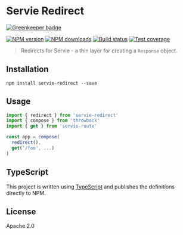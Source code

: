 # Servie Redirect

[![Greenkeeper badge](https://badges.greenkeeper.io/blakeembrey/node-servie-redirect.svg)](https://greenkeeper.io/)

[![NPM version][npm-image]][npm-url]
[![NPM downloads][downloads-image]][downloads-url]
[![Build status][travis-image]][travis-url]
[![Test coverage][coveralls-image]][coveralls-url]

> Redirects for Servie - a thin layer for creating a `Response` object.

## Installation

```
npm install servie-redirect --save
```

## Usage

```ts
import { redirect } from 'servie-redirect'
import { compose } from 'throwback'
import { get } from 'servie-route'

const app = compose(
  redirect(),
  get('/foo', ...)
)
```

## TypeScript

This project is written using [TypeScript](https://github.com/Microsoft/TypeScript) and publishes the definitions directly to NPM.

## License

Apache 2.0

[npm-image]: https://img.shields.io/npm/v/servie-redirect.svg?style=flat
[npm-url]: https://npmjs.org/package/servie-redirect
[downloads-image]: https://img.shields.io/npm/dm/servie-redirect.svg?style=flat
[downloads-url]: https://npmjs.org/package/servie-redirect
[travis-image]: https://img.shields.io/travis/blakeembrey/node-servie-redirect.svg?style=flat
[travis-url]: https://travis-ci.org/blakeembrey/node-servie-redirect
[coveralls-image]: https://img.shields.io/coveralls/blakeembrey/node-servie-redirect.svg?style=flat
[coveralls-url]: https://coveralls.io/r/blakeembrey/node-servie-redirect?branch=master
